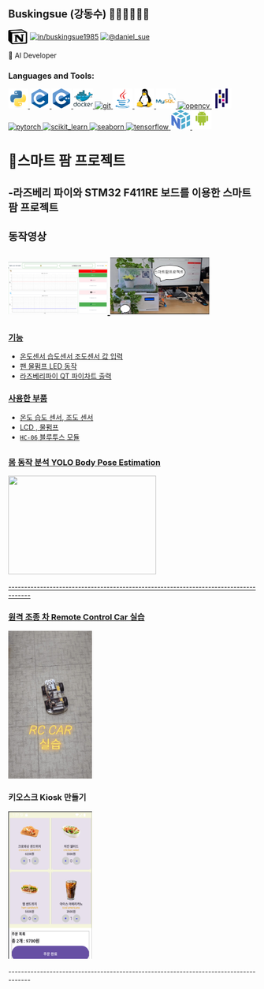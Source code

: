## Buskingsue (강동수) 👋👏👏👏👏👏
<p align="left">
<a href="https://www.notion.so/KioskApp-UI-f612e09e76904610babf669ab6d203f7?pvs=4" target="blank"><img align="center" src="https://github.com/buskingsue/buskingsue/blob/main/Notion-logo.svg.png" alt="notion" height="30" width="40" /></a>  
<a href="https://www.linkedin.com/in/buskingsue1985" target="blank"><img align="center" src="https://raw.githubusercontent.com/rahuldkjain/github-profile-readme-generator/master/src/images/icons/Social/linked-in-alt.svg" alt="in/buskingsue1985" height="30" width="40" /></a>
<a href="https://www.youtube.com/watch?v=jynmDlyK1Tg" target="blank"><img align="center" src="https://raw.githubusercontent.com/rahuldkjain/github-profile-readme-generator/master/src/images/icons/Social/youtube.svg" alt="@daniel_sue" height="30" width="40" />
</a></p>

📌 AI Developer

<h3 align="left">Languages and Tools:</h3>
<p align="left"> <a href="https://www.python.org" target="_blank" rel="noreferrer"> <img src="https://raw.githubusercontent.com/devicons/devicon/master/icons/python/python-original.svg" alt="python" width="40" height="40"/> </a> <a href="https://www.cprogramming.com/" target="_blank" rel="noreferrer"> <img src="https://raw.githubusercontent.com/devicons/devicon/master/icons/c/c-original.svg" alt="c" width="40" height="40"/> </a> <a href="https://www.w3schools.com/cpp/" target="_blank" rel="noreferrer"> <img src="https://raw.githubusercontent.com/devicons/devicon/master/icons/cplusplus/cplusplus-original.svg" alt="cplusplus" width="40" height="40"/> </a> <a href="https://www.docker.com/" target="_blank" rel="noreferrer"> <img src="https://raw.githubusercontent.com/devicons/devicon/master/icons/docker/docker-original-wordmark.svg" alt="docker" width="40" height="40"/> </a> <a href="https://git-scm.com/" target="_blank" rel="noreferrer"> <img src="https://www.vectorlogo.zone/logos/git-scm/git-scm-icon.svg" alt="git" width="40" height="40"/> </a> <a href="https://www.java.com" target="_blank" rel="noreferrer"> <img src="https://raw.githubusercontent.com/devicons/devicon/master/icons/java/java-original.svg" alt="java" width="40" height="40"/> </a>  <a href="https://www.linux.org/" target="_blank" rel="noreferrer"> <img src="https://raw.githubusercontent.com/devicons/devicon/master/icons/linux/linux-original.svg" alt="linux" width="40" height="40"/> </a> <a href="https://www.mysql.com/" target="_blank" rel="noreferrer"> <img src="https://raw.githubusercontent.com/devicons/devicon/master/icons/mysql/mysql-original-wordmark.svg" alt="mysql" width="40" height="40"/> </a> <a href="https://opencv.org/" target="_blank" rel="noreferrer"> <img src="https://www.vectorlogo.zone/logos/opencv/opencv-icon.svg" alt="opencv" width="40" height="40"/> </a> <a href="https://pandas.pydata.org/" target="_blank" rel="noreferrer"> <img src="https://raw.githubusercontent.com/devicons/devicon/2ae2a900d2f041da66e950e4d48052658d850630/icons/pandas/pandas-original.svg" alt="pandas" width="40" height="40"/> </a>  <a href="https://pytorch.org/" target="_blank" rel="noreferrer"> <img src="https://www.vectorlogo.zone/logos/pytorch/pytorch-icon.svg" alt="pytorch" width="40" height="40"/> </a> <a href="https://scikit-learn.org/" target="_blank" rel="noreferrer"> <img src="https://upload.wikimedia.org/wikipedia/commons/0/05/Scikit_learn_logo_small.svg" alt="scikit_learn" width="40" height="40"/> </a> <a href="https://seaborn.pydata.org/" target="_blank" rel="noreferrer"> <img src="https://seaborn.pydata.org/_images/logo-mark-lightbg.svg" alt="seaborn" width="40" height="40"/> </a> <a href="https://www.tensorflow.org" target="_blank" rel="noreferrer"> <img src="https://www.vectorlogo.zone/logos/tensorflow/tensorflow-icon.svg" alt="tensorflow" width="40" height="40"/> </a> <a href="https://numpy.org" target="_blank" rel="noreferrer"><img src="https://github.com/buskingsue/buskingsue/blob/main/numpy-svgrepo-com.svg" alt="numpy" width="40" height="40"/></a><a href="https://developer.android.com" target="_blank" rel="noreferrer"> <img src="https://raw.githubusercontent.com/devicons/devicon/master/icons/android/android-original-wordmark.svg" alt="android" width="40" height="40"/> </a></p>

# 
# 🌾스마트 팜 프로젝트
## -라즈베리 파이와 STM32 F411RE 보드를 이용한 스마트 팜 프로젝트
## 
## 동작영상
## <p align="left"> <a href="https://www.instagram.com/reel/DFKBKrtoJxT/?utm_source=ig_web_copy_link&igsh=MzRlODBiNWFlZA=="><img width = "40%" src= "https://github.com/buskingsue/Smart_Farm_final/blob/main/ui_smart_farm.png">  <img width = "40%" src="https://github.com/buskingsue/Smart_Farm_final/blob/main/%EC%8A%A4%EB%A7%88%ED%8A%B8%ED%8C%9C%20%ED%91%9C%EC%A7%80.png"> 
##
###  기능
- 온도센서 습도센서 조도센서 값 입력
- 팬 물펌프 LED 동작
- 라즈베리파이 QT 파이차트 출력
### 
###  사용한 부품
- 온도 습도 센서, 조도 센서
- LCD , 물펌프
- `HC-06` 블루투스 모듈

##




<h3 align="left">몸 동작 분석 YOLO Body Pose Estimation</h3>
<p><img src="https://github.com/buskingsue/buskingsue/blob/main/cut2.gif" height="200" width="300"></p>
-------------------------------------------------------------------------------------
<p align="left">
<h3 align="left">원격 조종 차 Remote Control Car 실습 </h3>
<a href="https://www.instagram.com/reel/DEw407nyrJc/?utm_source=ig_web_copy_link" target="_blank">
<img src="https://github.com/buskingsue/buskingsue/blob/main/rc.jpg" height="300" width="170" alt="인스타그램 썸네일" >
</a>
<h3 align="left">키오스크 Kiosk 만들기 </h3>
<img src="https://github.com/buskingsue/buskingsue/blob/main/k6.png" height="300" width="170" alt="키오스크">
</p>
-------------------------------------------------------------------------------------  



